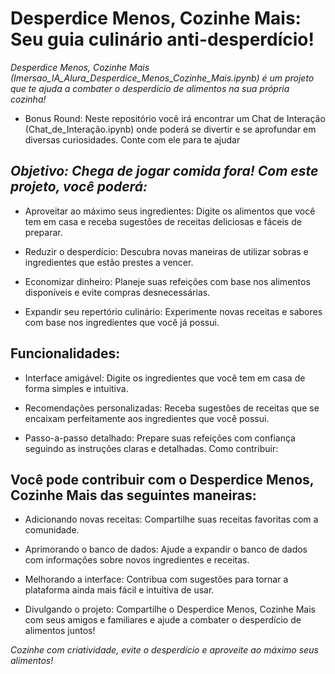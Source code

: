 # **Desperdice Menos, Cozinhe Mais: Seu guia culinário anti-desperdício!**

_Desperdice Menos, Cozinhe Mais (Imersao_IA_Alura_Desperdice_Menos_Cozinhe_Mais.ipynb) é um projeto que te ajuda a combater o desperdício de alimentos na sua própria cozinha!_

* Bonus Round: Neste repositório você irá encontrar um Chat de Interação (Chat_de_Interação.ipynb) onde poderá se divertir e se aprofundar em diversas curiosidades. Conte com ele para te ajudar

## _**Objetivo:**_ _Chega de jogar comida fora! Com este projeto, você poderá:_

* Aproveitar ao máximo seus ingredientes: Digite os alimentos que você tem em casa e receba sugestões de receitas deliciosas e fáceis de preparar.

* Reduzir o desperdício: Descubra novas maneiras de utilizar sobras e ingredientes que estão prestes a vencer.

* Economizar dinheiro: Planeje suas refeições com base nos alimentos disponíveis e evite compras desnecessárias.

* Expandir seu repertório culinário: Experimente novas receitas e sabores com base nos ingredientes que você já possui.

## **Funcionalidades:**


* Interface amigável: Digite os ingredientes que você tem em casa de forma simples e intuitiva.

* Recomendações personalizadas: Receba sugestões de receitas que se encaixam perfeitamente aos ingredientes que você possui.

* Passo-a-passo detalhado: Prepare suas refeições com confiança seguindo as instruções claras e detalhadas.
Como contribuir:

## **Você pode contribuir com o Desperdice Menos, Cozinhe Mais das seguintes maneiras:**


* Adicionando novas receitas: Compartilhe suas receitas favoritas com a comunidade.

* Aprimorando o banco de dados: Ajude a expandir o banco de dados com informações sobre novos ingredientes e receitas.

* Melhorando a interface: Contribua com sugestões para tornar a plataforma ainda mais fácil e intuitiva de usar.

* Divulgando o projeto: Compartilhe o Desperdice Menos, Cozinhe Mais com seus amigos e familiares e ajude a combater o desperdício de alimentos juntos!

_Cozinhe com criatividade, evite o desperdício e aproveite ao máximo seus alimentos!_
